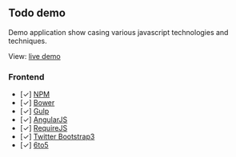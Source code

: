 ## Todo demo

Demo application show casing various javascript technologies and techniques.

View: [live demo](http://todo-demo.s3-website-us-west-2.amazonaws.com)

### Frontend
  - [✓] [NPM](https://npmjs.org/)
  - [✓] [Bower](http://bower.io/)
  - [✓] [Gulp](http://gulpjs.com/)
  - [✓] [AngularJS](http://angularjs.org/)
  - [✓] [RequireJS](http://requirejs.org/)
  - [✓] [Twitter Bootstrap3](http://getbootstrap.com/)
  - [✓] [6to5](https://babeljs.io/)
